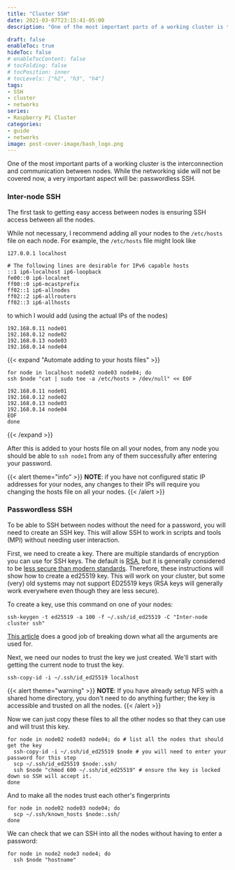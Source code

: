 ```yaml
---
title: "Cluster SSH"
date: 2021-03-07T23:15:41-05:00
description: "One of the most important parts of a working cluster is the interconnection and communication between nodes. While the networking side will not be covered now, a very important aspect will be: passwordless SSH."

draft: false
enableToc: true
hideToc: false
# enableTocContent: false
# tocFolding: false
# tocPosition: inner
# tocLevels: ["h2", "h3", "h4"]
tags:
- SSH
- cluster
- networks
series:
- Raspberry Pi Cluster
categories:
- guide
- networks
image: post-cover-image/bash_logo.png
---
```


One of the most important parts of a working cluster is the interconnection and communication between nodes. While the networking side will not be covered now, a very important aspect will be: passwordless SSH.

### Inter-node SSH

The first task to getting easy access between nodes is ensuring SSH access between all the nodes.

While not necessary, I recommend adding all your nodes to the `/etc/hosts` file on each node. For example, the `/etc/hosts` file might look like

<!-- spell-checker:disable -->
```text
127.0.0.1 localhost

# The following lines are desirable for IPv6 capable hosts
::1 ip6-localhost ip6-loopback
fe00::0 ip6-localnet
ff00::0 ip6-mcastprefix
ff02::1 ip6-allnodes
ff02::2 ip6-allrouters
ff02::3 ip6-allhosts
```
<!-- spell-checker:enable -->

to which I would add (using the actual IPs of the nodes)

```text
192.168.0.11 node01
192.168.0.12 node02
192.168.0.13 node03
192.168.0.14 node04
```

{{< expand "Automate adding to your hosts files" >}}

```shell
for node in localhost node02 node03 node04; do
ssh $node "cat | sudo tee -a /etc/hosts > /dev/null" << EOF

192.168.0.11 node01
192.168.0.12 node02
192.168.0.13 node03
192.168.0.14 node04
EOF
done
```

{{< /expand >}}

After this is added to your hosts file on all your nodes, from any node you should be able to `ssh node1` from any of them successfully after entering your password.

{{< alert theme="info" >}}
**NOTE**: if you have not configured static IP addresses for your nodes, any changes to their IPs will require you changing the hosts file on all your nodes.
{{< /alert >}}

### Passwordless SSH

To be able to SSH between nodes without the need for a password, you will need to create an SSH key. This will allow SSH to work in scripts and tools (MPI) without needing user interaction.

<!-- put link to detailed SSH info from SoC guide once written -->

First, we need to create a key. There are multiple standards of encryption you can use for SSH keys. The default is [RSA](https://en.wikipedia.org/wiki/RSA_(cryptosystem)), but it is generally considered to be [less secure than modern standards](https://nbeguier.medium.com/a-real-world-comparison-of-the-ssh-key-algorithms-b26b0b31bfd9). Therefore, these instructions will show how to create a ed25519 key. This will work on your cluster, but some (very) old systems may not support ED25519 keys (RSA keys will generally work everywhere even though they are less secure).

To create a key, use this command on one of your nodes:

```shell
ssh-keygen -t ed25519 -a 100 -f ~/.ssh/id_ed25519 -C "Inter-node cluster ssh"
```

[This article](https://medium.com/risan/upgrade-your-ssh-key-to-ed25519-c6e8d60d3c54#eb8e) does a good job of breaking down what all the arguments are used for.

Next, we need our nodes to trust the key we just created. We'll start with getting the current node to trust the key.

```shell
ssh-copy-id -i ~/.ssh/id_ed25519 localhost
```

{{< alert theme="warning" >}}
**NOTE**: If you have already setup NFS with a shared home directory, you don't need to do anything further; the key is accessible and trusted on all the nodes.
{{< /alert >}}

Now we can just copy these files to all the other nodes so that they can use and will trust this key.

```shell
for node in node02 node03 node04; do # list all the nodes that should get the key
  ssh-copy-id -i ~/.ssh/id_ed25519 $node # you will need to enter your password for this step
  scp ~/.ssh/id_ed25519 $node:.ssh/
  ssh $node "chmod 600 ~/.ssh/id_ed25519" # ensure the key is locked down so SSH will accept it.
done
```

And to make all the nodes trust each other's fingerprints

```shell
for node in node02 node03 node04; do
  scp ~/.ssh/known_hosts $node:.ssh/
done
```

We can check that we can SSH into all the nodes without having to enter a password:

```shell
for node in node2 node3 node4; do
  ssh $node "hostname"
```
